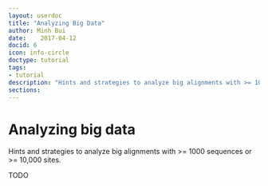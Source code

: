```yaml
---
layout: userdoc
title: "Analyzing Big Data"
author: Minh Bui
date:    2017-04-12
docid: 6
icon: info-circle
doctype: tutorial
tags:
- tutorial
description: "Hints and strategies to analyze big alignments with >= 1000 sequences or >= 10,000 sites."
sections:
---
```


Analyzing big data
==================

Hints and strategies to analyze big alignments with >= 1000 sequences or >= 10,000 sites.


<!--more-->


TODO

